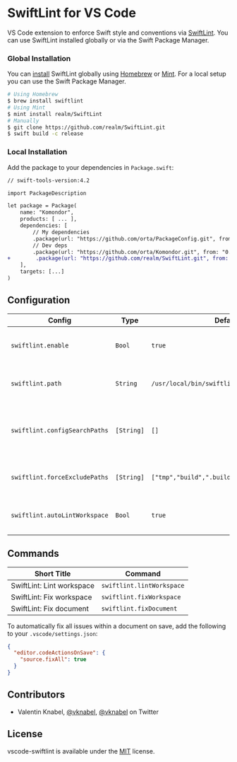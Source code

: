 # SwiftLint for VS Code

VS Code extension to enforce Swift style and conventions via [SwiftLint](https://github.com/realm/SwiftLint). You can use SwiftLint installed globally or via the Swift Package Manager.

### Global Installation

You can [install](https://github.com/realm/SwiftLint#installation) SwiftLint globally using [Homebrew](http://brew.sh/) or [Mint](https://github.com/yonaskolb/Mint). For a local setup you can use the Swift Package Manager.

```bash
# Using Homebrew
$ brew install swiftlint
# Using Mint
$ mint install realm/SwiftLint
# Manually
$ git clone https://github.com/realm/SwiftLint.git
$ swift build -c release
```

### Local Installation

Add the package to your dependencies in `Package.swift`:

```diff
// swift-tools-version:4.2

import PackageDescription

let package = Package(
    name: "Komondor",
    products: [ ... ],
    dependencies: [
        // My dependencies
        .package(url: "https://github.com/orta/PackageConfig.git", from: "0.0.1"),
        // Dev deps
        .package(url: "https://github.com/orta/Komondor.git", from: "0.0.1"),
+        .package(url: "https://github.com/realm/SwiftLint.git", from: "0.37.0"),
    ],
    targets: [...]
)
```

## Configuration

| Config                        | Type       | Default                                      | Description                                                                                                                             |
| ----------------------------- | ---------- | -------------------------------------------- | --------------------------------------------------------------------------------------------------------------------------------------- |
| `swiftlint.enable`            | `Bool`     | `true`                                       | Whether SwiftLint should actually do something.                                                                                         |
| `swiftlint.path`              | `String`   | `/usr/local/bin/swiftlint`                   | The location of the globally installed SwiftLint.                                                                                       |
| `swiftlint.configSearchPaths` | `[String]` | `[]`                                         | Possible paths for SwiftLint config. _This disables [nested configurations](https://github.com/realm/SwiftLint#nested-configurations)!_ |
| `swiftlint.forceExcludePaths` | `[String]` | `["tmp","build",".build","Pods","Carthage"]` | Paths to be excluded from being passed to SwiftLint.                                                                                    |
| `swiftlint.autoLintWorkspace` | `Bool`     | `true`                                       | Automatically lint the whole project right after start.                                                                                 |

## Commands

| Short Title               | Command                   |
| ------------------------- | ------------------------- |
| SwiftLint: Lint workspace | `swiftlint.lintWorkspace` |
| SwiftLint: Fix workspace  | `swiftlint.fixWorkspace`  |
| SwiftLint: Fix document   | `swiftlint.fixDocument`   |

To automatically fix all issues within a document on save, add the following to your `.vscode/settings.json`:

```json
{
  "editor.codeActionsOnSave": {
    "source.fixAll": true
  }
}
```

## Contributors

- Valentin Knabel, [@vknabel](https://github.com/vknabel), [@vknabel](https://twitter.com/vknabel) on Twitter

## License

vscode-swiftlint is available under the [MIT](./LICENSE) license.
